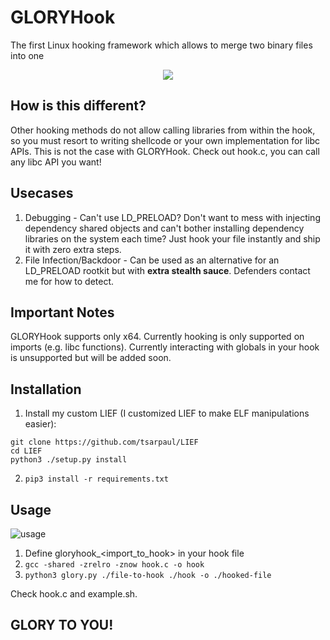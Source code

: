 # GLORYHook
The first Linux hooking framework which allows to merge two binary files into one

<p align="center">
<img src="https://raw.githubusercontent.com/tsarpaul/GLORYHook/master/glory-penguin.png" />
</p>

## How is this different?
Other hooking methods do not allow calling libraries from within the hook, so you must resort to writing shellcode or your own implementation for libc APIs. This is not the case with GLORYHook. Check out hook.c, you can call any libc API you want!

## Usecases
1. Debugging - Can't use LD_PRELOAD? Don't want to mess with injecting dependency shared objects and can't bother installing dependency libraries on the system each time? Just hook your file instantly and ship it with zero extra steps.
2. File Infection/Backdoor - Can be used as an alternative for an LD_PRELOAD rootkit but with **extra stealth sauce**. Defenders contact me for how to detect.

## Important Notes
GLORYHook supports only x64.
Currently hooking is only supported on imports (e.g. libc functions).
Currently interacting with globals in your hook is unsupported but will be added soon.

## Installation
1. Install my custom LIEF (I customized LIEF to make ELF manipulations easier):
```
git clone https://github.com/tsarpaul/LIEF
cd LIEF
python3 ./setup.py install
```
2. ```pip3 install -r requirements.txt```

## Usage

![usage](https://raw.githubusercontent.com/tsarpaul/GLORYHook/master/usage.png)

1. Define gloryhook_<import_to_hook> in your hook file
2. `gcc -shared -zrelro -znow hook.c -o hook`
3. `python3 glory.py ./file-to-hook ./hook -o ./hooked-file`

Check hook.c and example.sh.

## GLORY TO YOU!
